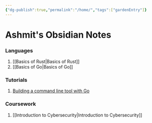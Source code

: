 ```yaml
---
{"dg-publish":true,"permalink":"/home/","tags":["gardenEntry"]}
---
```



# Ashmit's Obsidian Notes
### Languages

1. [[Basics of Rust\|Basics of Rust]]
2. [[Basics of Go\|Basics of Go]]

### Tutorials
1. [Building a command line tool with Go](https://ashmit0920.github.io/posts/CLI_tool/)

### Coursework
1. [[Introduction to Cybersecurity\|Introduction to Cybersecurity]]